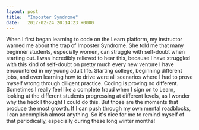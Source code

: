 ```yaml
---
layout: post
title:  "Imposter Syndrome"
date:   2017-02-24 20:14:23 +0000
---
```



When I first began learning to code on the Learn platform, my instructor warned me about the trap of Imposter Syndrome.  She told me that many beginner students, especially women, can struggle with self-doubt when starting out.  I was incredibly relieved to hear this, because I have struggled with this kind of self-doubt on pretty much every new venture I have encountered in my young adult life.  Starting college, beginning different jobs, and even learning how to drive were all scenarios where I had to prove myself wrong through diligent practice.  Coding is proving no different.  Sometimes I really feel like a complete fraud when I sign on to Learn, looking at the different students progressing at different levels, as I wonder why the heck I thought I could do this.  But those are the moments that produce the most growth.  If I can push through my own mental roadblocks, I can accomplish almost anything.  So it's nice for me to remind myself of that periodically, especially during these long winter months!
